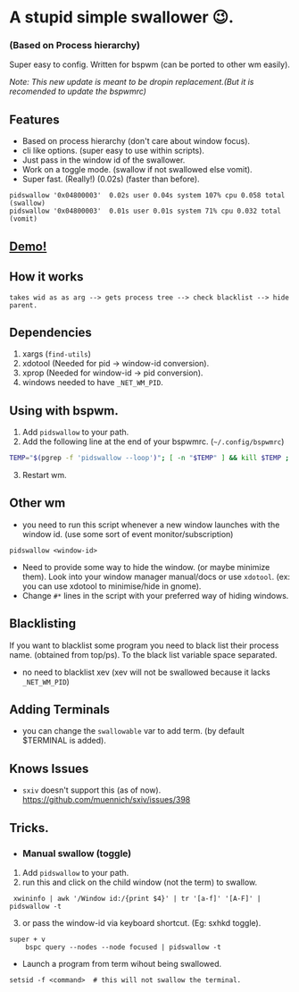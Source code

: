 # A stupid simple swallower 😉.
### (Based on Process hierarchy)

Super easy to config. Written for bspwm (can be ported to other wm easily).

*Note: This new update is meant to be dropin replacement.(But it is recomended to update the bspwmrc)*

## Features
* Based on process hierarchy (don't care about window focus).
* cli like options. (super easy to use within scripts).
* Just pass in the window id of the swallower.
* Work on a toggle mode. (swallow if not swallowed else vomit).
* Super fast. (Really!) (0.02s) (faster than before).

```
pidswallow '0x04800003'  0.02s user 0.04s system 107% cpu 0.058 total (swallow)
pidswallow '0x04800003'  0.01s user 0.01s system 71% cpu 0.032 total (vomit)
```

## [Demo!](https://www.youtube.com/watch?v=R6A_JHJ7ob8&feature=youtu.be)


## How it works

```shell
takes wid as as arg --> gets process tree --> check blacklist --> hide parent.
```
## Dependencies
1) xargs (`find-utils`)
2) xdotool (Needed for pid -> window-id conversion).
3) xprop (Needed for window-id -> pid conversion).
4) windows needed to have `_NET_WM_PID`.


## Using with bspwm.

1) Add `pidswallow` to your path.
2) Add the following line at the end of your bspwmrc. (`~/.config/bspwmrc`)

```bash
TEMP="$(pgrep -f 'pidswallow --loop')"; [ -n "$TEMP" ] && kill $TEMP ; pidswallow --loop &
```
3) Restart wm.

## Other wm
* you need to run this script whenever a new window launches with the window id.
(use some sort of event monitor/subscription)

```shell
pidswallow <window-id>
```

* Need to provide some way to hide the window. (or maybe minimize them).
Look into your window manager manual/docs or use `xdotool`. (ex: you can use xdotool to minimise/hide in gnome).
* Change `#*` lines in the script with your preferred way of hiding windows.

## Blacklisting
If you want to blacklist some program you need to black list their process name. (obtained from top/ps). To the black list variable space separated.
* no need to blacklist xev (xev will not be swallowed because it lacks `_NET_WM_PID`)

## Adding Terminals
* you can change the `swallowable` var to add term. (by default $TERMINAL is added).

## Knows Issues
* `sxiv` doesn't support this (as of now). https://github.com/muennich/sxiv/issues/398

## Tricks.
* ### Manual swallow (toggle)

1) Add `pidswallow` to your path.
2) run this and click on the child window (not the term) to swallow.
```
 xwininfo | awk '/Window id:/{print $4}' | tr '[a-f]' '[A-F]' | pidswallow -t
```
3) or pass the window-id via keyboard shortcut. (Eg: sxhkd toggle).

```
super + v
    bspc query --nodes --node focused | pidswallow -t
```

* Launch a program from term wihout being swallowed.
```
setsid -f <command>  # this will not swallow the terminal.
```
